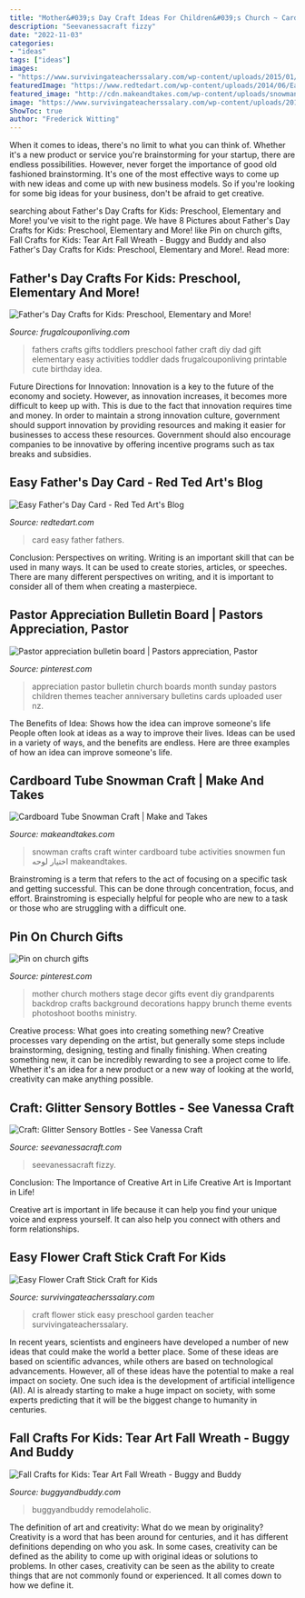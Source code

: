 ```yaml
---
title: "Mother&#039;s Day Craft Ideas For Children&#039;s Church ~ Cardboard Tube Snowman Craft"
description: "Seevanessacraft fizzy"
date: "2022-11-03"
categories:
- "ideas"
tags: ["ideas"]
images:
- "https://www.survivingateacherssalary.com/wp-content/uploads/2015/01/Craft-Stick-Flower-678x1024.jpg"
featuredImage: "https://www.redtedart.com/wp-content/uploads/2014/06/Easy-Fathers-Day-Card.jpg"
featured_image: "http://cdn.makeandtakes.com/wp-content/uploads/snowman-winter-craft-for-kids.jpg"
image: "https://www.survivingateacherssalary.com/wp-content/uploads/2015/01/Craft-Stick-Flower-678x1024.jpg"
ShowToc: true
author: "Frederick Witting"
---
```



When it comes to ideas, there's no limit to what you can think of. Whether it's a new product or service you're brainstorming for your startup, there are endless possibilities. However, never forget the importance of good old fashioned brainstorming. It's one of the most effective ways to come up with new ideas and come up with new business models. So if you're looking for some big ideas for your business, don't be afraid to get creative.

	

		
searching about Father&#039;s Day Crafts for Kids: Preschool, Elementary and More! you've visit to the right page. We have 8 Pictures about Father&#039;s Day Crafts for Kids: Preschool, Elementary and More! like Pin on church gifts, Fall Crafts for Kids: Tear Art Fall Wreath - Buggy and Buddy and also Father&#039;s Day Crafts for Kids: Preschool, Elementary and More!. Read more:
		
    
## Father&#039;s Day Crafts For Kids: Preschool, Elementary And More!

<img loading=lazy src="https://www.frugalcouponliving.com/wp-content/uploads/2017/04/fathers-day-crafts-preschool-frugal-coupon-living-long-e1490106076153.jpg" onerror="this.onerror=null;this.src='https://tse1.mm.bing.net/th?id=OIP.R8UBWsgvKlc6HuZoVYt6uAHaQS&amp;pid=15.1';" alt="Father&#039;s Day Crafts for Kids: Preschool, Elementary and More!">

_Source: frugalcouponliving.com_

>fathers crafts gifts toddlers preschool father craft diy dad gift elementary easy activities toddler dads frugalcouponliving printable cute birthday idea. 

	

Future Directions for Innovation:
Innovation is a key to the future of the economy and society. However, as innovation increases, it becomes more difficult to keep up with. This is due to the fact that innovation requires time and money. In order to maintain a strong innovation culture, government should support innovation by providing resources and making it easier for businesses to access these resources. Government should also encourage companies to be innovative by offering incentive programs such as tax breaks and subsidies.

    
## Easy Father&#039;s Day Card - Red Ted Art&#039;s Blog

<img loading=lazy src="https://www.redtedart.com/wp-content/uploads/2014/06/Easy-Fathers-Day-Card.jpg" onerror="this.onerror=null;this.src='https://tse4.mm.bing.net/th?id=OIP.BUM1e6Ctkl2Ji7gHulRoEgHaLa&amp;pid=15.1';" alt="Easy Father&#039;s Day Card - Red Ted Art&#039;s Blog">

_Source: redtedart.com_

>card easy father fathers. 

	

Conclusion: Perspectives on writing.
Writing is an important skill that can be used in many ways. It can be used to create stories, articles, or speeches. There are many different perspectives on writing, and it is important to consider all of them when creating a masterpiece.

    
## Pastor Appreciation Bulletin Board | Pastors Appreciation, Pastor

<img loading=lazy src="https://i.pinimg.com/736x/8d/ed/a4/8deda4f0f9a1d4ad8536e32134b0eb3a--pastor-appreciation-ideas-teacher-appreciation.jpg" onerror="this.onerror=null;this.src='https://tse1.mm.bing.net/th?id=OIP.imwo06oI3YEe2uK8TGzOywHaFj&amp;pid=15.1';" alt="Pastor appreciation bulletin board | Pastors appreciation, Pastor">

_Source: pinterest.com_

>appreciation pastor bulletin church boards month sunday pastors children themes teacher anniversary bulletins cards uploaded user nz. 

	

The Benefits of Idea: Shows how the idea can improve someone's life
People often look at ideas as a way to improve their lives. Ideas can be used in a variety of ways, and the benefits are endless. Here are three examples of how an idea can improve someone's life.

    
## Cardboard Tube Snowman Craft | Make And Takes

<img loading=lazy src="http://cdn.makeandtakes.com/wp-content/uploads/snowman-winter-craft-for-kids.jpg" onerror="this.onerror=null;this.src='https://tse4.mm.bing.net/th?id=OIP.yIeEAiToY2FR59mQo1OkOgHaLY&amp;pid=15.1';" alt="Cardboard Tube Snowman Craft | Make and Takes">

_Source: makeandtakes.com_

>snowman crafts craft winter cardboard tube activities snowmen fun اختيار لوحه makeandtakes. 

	

Brainstroming is a term that refers to the act of focusing on a specific task and getting successful. This can be done through concentration, focus, and effort. Brainstroming is especially helpful for people who are new to a task or those who are struggling with a difficult one.

    
## Pin On Church Gifts

<img loading=lazy src="https://i.pinimg.com/originals/94/fb/e5/94fbe5b7980989de2e82593ae215a8e7.jpg" onerror="this.onerror=null;this.src='https://tse2.mm.bing.net/th?id=OIP.ew6ien4lCuXAwnOV24iyZgHaHa&amp;pid=15.1';" alt="Pin on church gifts">

_Source: pinterest.com_

>mother church mothers stage decor gifts event diy grandparents backdrop crafts background decorations happy brunch theme events photoshoot booths ministry. 

	

Creative process: What goes into creating something new?
Creative processes vary depending on the artist, but generally some steps include brainstorming, designing, testing and finally finishing. When creating something new, it can be incredibly rewarding to see a project come to life. Whether it's an idea for a new product or a new way of looking at the world, creativity can make anything possible.

    
## Craft: Glitter Sensory Bottles - See Vanessa Craft

<img loading=lazy src="https://seevanessacraft.com/wp-content/uploads/2015/02/Glitter-Sensory-Bottle.jpg" onerror="this.onerror=null;this.src='https://tse2.mm.bing.net/th?id=OIP.uy3B3o3kHcLFX12_NdxaRQHaLH&amp;pid=15.1';" alt="Craft: Glitter Sensory Bottles - See Vanessa Craft">

_Source: seevanessacraft.com_

>seevanessacraft fizzy. 

	

Conclusion: The Importance of Creative Art in Life
Creative Art is Important in Life!

Creative art is important in life because it can help you find your unique voice and express yourself. It can also help you connect with others and form relationships.

    
## Easy Flower Craft Stick Craft For Kids

<img loading=lazy src="https://www.survivingateacherssalary.com/wp-content/uploads/2015/01/Craft-Stick-Flower-678x1024.jpg" onerror="this.onerror=null;this.src='https://tse1.mm.bing.net/th?id=OIP.idwWOsLPtZ8qY4hR9R3qpAHaLL&amp;pid=15.1';" alt="Easy Flower Craft Stick Craft for Kids">

_Source: survivingateacherssalary.com_

>craft flower stick easy preschool garden teacher survivingateacherssalary. 

	

In recent years, scientists and engineers have developed a number of new ideas that could make the world a better place. Some of these ideas are based on scientific advances, while others are based on technological advancements. However, all of these ideas have the potential to make a real impact on society. One such idea is the development of artificial intelligence (AI). AI is already starting to make a huge impact on society, with some experts predicting that it will be the biggest change to humanity in centuries.

    
## Fall Crafts For Kids: Tear Art Fall Wreath - Buggy And Buddy

<img loading=lazy src="https://cdn.buggyandbuddy.com/wp-content/uploads/2014/07/fta5.jpg" onerror="this.onerror=null;this.src='https://tse4.mm.bing.net/th?id=OIP.0gPKO4WKEmtxPxwEFRTGTQAAAA&amp;pid=15.1';" alt="Fall Crafts for Kids: Tear Art Fall Wreath - Buggy and Buddy">

_Source: buggyandbuddy.com_

>buggyandbuddy remodelaholic. 

	

The definition of art and creativity: What do we mean by originality?
Creativity is a word that has been around for centuries, and it has different definitions depending on who you ask. In some cases, creativity can be defined as the ability to come up with original ideas or solutions to problems. In other cases, creativity can be seen as the ability to create things that are not commonly found or experienced. It all comes down to how we define it.

